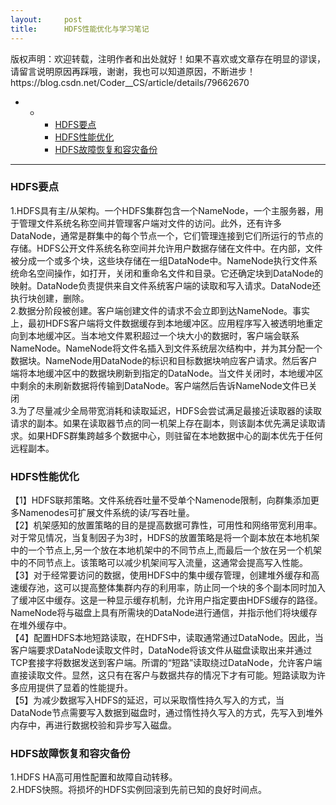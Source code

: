 ```yaml
---
layout:     post
title:      HDFS性能优化与学习笔记
---
```

<div id="article_content" class="article_content clearfix csdn-tracking-statistics" data-pid="blog" data-mod="popu_307" data-dsm="post">
								<div class="article-copyright">
					版权声明：欢迎转载，注明作者和出处就好！如果不喜欢或文章存在明显的谬误，请留言说明原因再踩哦，谢谢，我也可以知道原因，不断进步！					https://blog.csdn.net/Coder__CS/article/details/79662670				</div>
								            <div id="content_views" class="markdown_views prism-tomorrow-night">
							<!-- flowchart 箭头图标 勿删 -->
							<svg xmlns="http://www.w3.org/2000/svg" style="display: none;"><path stroke-linecap="round" d="M5,0 0,2.5 5,5z" id="raphael-marker-block" style="-webkit-tap-highlight-color: rgba(0, 0, 0, 0);"></path></svg>
							<p></p><div class="toc">
<ul>
<li><ul>
<li><ul>
<li><a href="#hdfs%E8%A6%81%E7%82%B9" rel="nofollow">HDFS要点</a></li>
<li><a href="#hdfs%E6%80%A7%E8%83%BD%E4%BC%98%E5%8C%96" rel="nofollow">HDFS性能优化</a></li>
<li><a href="#hdfs%E6%95%85%E9%9A%9C%E6%81%A2%E5%A4%8D%E5%92%8C%E5%AE%B9%E7%81%BE%E5%A4%87%E4%BB%BD" rel="nofollow">HDFS故障恢复和容灾备份</a></li>
</ul>
</li>
</ul>
</li>
</ul>
</div>




<hr>

<h3 id="hdfs要点">HDFS要点</h3>

<p>1.HDFS具有主/从架构。一个HDFS集群包含一个NameNode，一个主服务器，用于管理文件系统名称空间并管理客户端对文件的访问。此外，还有许多DataNode，通常是群集中的每个节点一个，它们管理连接到它们所运行的节点的存储。HDFS公开文件系统名称空间并允许用户数据存储在文件中。在内部，文件被分成一个或多个块，这些块存储在一组DataNode中。NameNode执行文件系统命名空间操作，如打开，关闭和重命名文件和目录。它还确定块到DataNode的映射。DataNode负责提供来自文件系统客户端的读取和写入请求。DataNode还执行块创建，删除。 <br>
2.数据分阶段被创建。客户端创建文件的请求不会立即到达NameNode。事实上，最初HDFS客户端将文件数据缓存到本地缓冲区。应用程序写入被透明地重定向到本地缓冲区。当本地文件累积超过一个块大小的数据时，客户端会联系NameNode。NameNode将文件名插入到文件系统层次结构中，并为其分配一个数据块。NameNode用DataNode的标识和目标数据块响应客户请求。然后客户端将本地缓冲区中的数据块刷新到指定的DataNode。当文件关闭时，本地缓冲区中剩余的未刷新数据将传输到DataNode。客户端然后告诉NameNode文件已关闭 <br>
3.为了尽量减少全局带宽消耗和读取延迟，HDFS会尝试满足最接近读取器的读取请求的副本。如果在读取器节点的同一机架上存在副本，则该副本优先满足读取请求。如果HDFS群集跨越多个数据中心，则驻留在本地数据中心的副本优先于任何远程副本。</p>



<h3 id="hdfs性能优化">HDFS性能优化</h3>

<p>【1】HDFS联邦策略。文件系统吞吐量不受单个Namenode限制，向群集添加更多Namenodes可扩展文件系统的读/写吞吐量。 <br>
【2】机架感知的放置策略的目的是提高数据可靠性，可用性和网络带宽利用率。对于常见情况，当复制因子为3时，HDFS的放置策略是将一个副本放在本地机架中的一个节点上,另一个放在本地机架中的不同节点上,而最后一个放在另一个机架中的不同节点上。该策略可以减少机架间写入流量，这通常会提高写入性能。 <br>
【3】对于经常要访问的数据，使用HDFS中的集中缓存管理，创建堆外缓存和高速缓存池，这可以提高整体集群内存的利用率，防止同一个块的多个副本同时加入了缓冲区中缓存。这是一种显示缓存机制，允许用户指定要由HDFS缓存的路径。NameNode将与磁盘上具有所需块的DataNode进行通信，并指示他们将块缓存在堆外缓存中。 <br>
【4】配置HDFS本地短路读取，在HDFS中，读取通常通过DataNode。因此，当客户端要求DataNode读取文件时，DataNode将该文件从磁盘读取出来并通过TCP套接字将数据发送到客户端。所谓的“短路”读取绕过DataNode，允许客户端直接读取文件。显然，这只有在客户与数据共存的情况下才有可能。短路读取为许多应用提供了显着的性能提升。 <br>
【5】为减少数据写入HDFS的延迟，可以采取惰性持久写入的方式，当DataNode节点需要写入数据到磁盘时，通过惰性持久写入的方式，先写入到堆外内存中，再进行数据校验和异步写入磁盘。</p>



<h3 id="hdfs故障恢复和容灾备份">HDFS故障恢复和容灾备份</h3>

<p>1.HDFS HA高可用性配置和故障自动转移。  <br>
2.HDFS快照。将损坏的HDFS实例回滚到先前已知的良好时间点。</p>            </div>
						<link href="https://csdnimg.cn/release/phoenix/mdeditor/markdown_views-9e5741c4b9.css" rel="stylesheet">
                </div>
